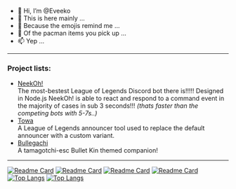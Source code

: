 - 👋 Hi, I’m @Eveeko
- 👀 This is here mainly ...
- 🌱 Because the emojis remind me ...
- 💞️ Of the pacman items you pick up ...
- 📫 Yep ...
---
### Project lists:
- [NeekOh!](https://neekoh.me/)  
The most-bestest League of Legends Discord bot there is!!!!!
Designed in Node.js NeekOh! is able to react and respond to a command event in the majority of cases in sub 3 seconds!!!
*(thats faster than the competing bots with 5-7s..)*
- [Towa](https://github.com/Eveeko/Towa)  
A League of Legends announcer tool used to replace the default announcer with a custom variant.
- [Bullegachi](https://github.com/Eveeko/bullegachi)  
A tamagotchi-esc Bullet Kin themed companion!
---
[![Readme Card](https://github-readme-stats.vercel.app/api/pin/?username=Eveeko&repo=bullegachi&theme=catppuccin_latte)](https://github.com/Eveeko/bullegachi#gh-light-mode-only)
[![Readme Card](https://github-readme-stats.vercel.app/api/pin/?username=Eveeko&repo=bullegachi&theme=dark)](https://github.com/Eveeko/bullegachi#gh-dark-mode-only)
[![Readme Card](https://github-readme-stats.vercel.app/api/pin/?username=Eveeko&repo=Towa&theme=catppuccin_latte)](https://github.com/Eveeko/Towa#gh-light-mode-only)
[![Readme Card](https://github-readme-stats.vercel.app/api/pin/?username=Eveeko&repo=Towa&theme=dark)](https://github.com/Eveeko/Towa#gh-dark-mode-only)
[![Top Langs](https://github-readme-stats.vercel.app/api/top-langs/?username=Eveeko&layout=compact&theme=catppuccin_latte#gh-light-mode-only)](https://github.com/Eveeko/github-readme-stats#gh-light-mode-only)
[![Top Langs](https://github-readme-stats.vercel.app/api/top-langs/?username=Eveeko&layout=compact&theme=dark#gh-dark-mode-only)](https://github.com/Eveeko/github-readme-stats#gh-dark-mode-only)
